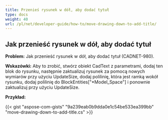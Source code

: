 ```yaml
---
title: Przenieś rysunek w dół, aby dodać tytuł
type: docs
weight: 40
url: /pl/net/developer-guide/how-to/move-drawing-down-to-add-title/
---
```


## **Jak przenieść rysunek w dół, aby dodać tytuł**

**Problem:** Jak przenieść rysunek w dół, aby dodać tytuł (CADNET-980).

**Wskazówki:** Aby to zrobić, stwórz obiekt CadText z parametrami, dodaj ten blok do rysunku, następnie zaktualizuj rysunek za pomocą nowych wymiarów przy użyciu UpdateSize, dodaj polilinię, która jest ramką wokół rysunku, dodaj polilinię do BlockEntities["*Model_Space"] i ponownie zaktualizuj przy użyciu UpdateSize.

**Przykład:**

{{< gist "aspose-com-gists" "9a239eab0b9dda0e1c54be533ea399bb" "move-drawing-down-to-add-title.cs" >}}
